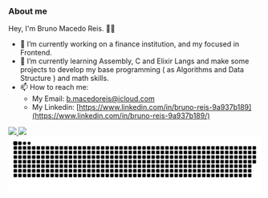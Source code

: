 ### About me
Hey, I'm Bruno Macedo Reis. :man_technologist:

- 🔭 I’m currently working on a finance institution, and my focused in Frontend.
- 🌱 I’m currently learning Assembly, C and Elixir Langs and make some projects to develop my base programming ( as Algorithms and Data Structure ) and math skills.
- 📫 How to reach me:
  - My Email: [b.macedoreis@icloud.com](mailto:b.macedoreis@icloud.com)
  - My Linkedin: [https://www.linkedin.com/in/bruno-reis-9a937b189](https://www.linkedin.com/in/bruno-reis-9a937b189/)

<div>
  <a href="https://github.com/brunoreis-dev">
  <img height="200em" src="https://github-readme-stats.vercel.app/api?username=brunoreis-dev&show_icons=true&theme=monokai&include_all_commits=true&count_private=true"/>
  <img height="200em" src="https://github-readme-stats.vercel.app/api/top-langs/?username=brunoreis-dev&layout=compact&langs_count=20&theme=monokai"/>
  </a>
</div>

<div>
  <img src="./snake.svg" />
</div>

